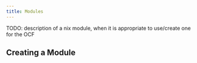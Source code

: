 ```yaml
---
title: Modules
---
```


TODO: description of a nix module, when it is appropriate to use/create one for the OCF

## Creating a Module


